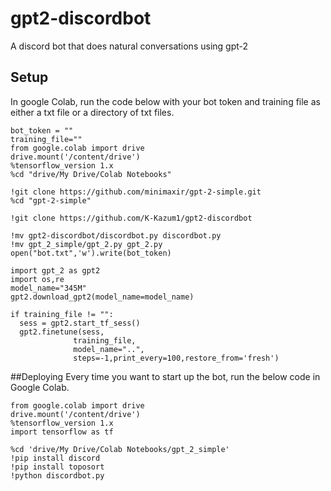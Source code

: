 # gpt2-discordbot
A discord bot that does natural conversations using gpt-2

## Setup
In google Colab, run the code below with your bot token and training file as either a txt file or a directory of txt files.
```
bot_token = ""
training_file=""
from google.colab import drive
drive.mount('/content/drive')
%tensorflow_version 1.x
%cd "drive/My Drive/Colab Notebooks"

!git clone https://github.com/minimaxir/gpt-2-simple.git
%cd "gpt-2-simple"

!git clone https://github.com/K-Kazum1/gpt2-discordbot

!mv gpt2-discordbot/discordbot.py discordbot.py
!mv gpt_2_simple/gpt_2.py gpt_2.py
open("bot.txt",'w').write(bot_token)

import gpt_2 as gpt2
import os,re
model_name="345M"
gpt2.download_gpt2(model_name=model_name)

if training_file != "":
  sess = gpt2.start_tf_sess()
  gpt2.finetune(sess,
              training_file,
              model_name="..",
              steps=-1,print_every=100,restore_from='fresh')
```
              
##Deploying
Every time you want to start up the bot, run the below code in Google Colab.
```
from google.colab import drive
drive.mount('/content/drive')
%tensorflow_version 1.x
import tensorflow as tf

%cd 'drive/My Drive/Colab Notebooks/gpt_2_simple'
!pip install discord
!pip install toposort
!python discordbot.py
```
